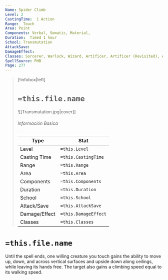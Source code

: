 ```yaml
---
Name: Spider Climb
Level: 2
CastingTime:  1 Action 
Range:  Touch
Area: Point
Components: Verbal, Somatic, Material, 
Duration:  Timed 1 hour
School: Transmutation
AttackSave: 
DamageEffect: 
Classes: Sorcerer, Warlock, Wizard, Artificer, Artificer (Revisited), Artificer, 
SpellSource: PHB
Page: 277
---
```


>[!infobox|left]
># `=this.file.name`
>![[Transmutation.jpg|cover]]
> ###### Información Basica
> Type |  Stat |
> ---|---|
> Level | `=this.Level` |
> Casting Time | `=this.CastingTime` |
> Range | `=this.Range` |
> Area | `=this.Area` |
> Components | `=this.Components` |
> Duration | `=this.Duration` |
> School | `=this.School` |
> Attack/Save | `=this.AttackSave` |
> Damage/Effect | `=this.DamageEffect` |
> Classes | `=this.Classes` |

# `=this.file.name`
Until the spell ends, one willing creature you touch gains the ability to move up, down, and across vertical surfaces and upside down along ceilings, while leaving its hands free. The target also gains a climbing speed equal to its walking speed.



 


